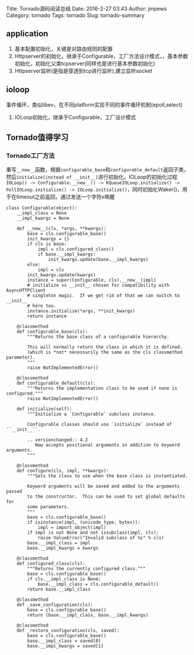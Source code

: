 Title: Tornado源码阅读总结
Date: 2016-2-27 03:43
Author: jmpews
Category: tornado
Tags: tornado
Slug: tornado-summary

## application
1. 基本配置初始化，关键是对路由规则的配置
2. Httpserver的初始化，继承于Configurable，工厂方法设计模式，，基本参数初始化，初始化父类tcpserver(同样也是进行基本参数初始化)
3. Httpserver监听(是指是穿透到tcp进行监听),建立监听socket

## ioloop
事件循环，类似libev，在不同platform实现不同的事件循环机制(epoll,select)

1. IOLoop初始化，继承于Configurable，工厂设计模式

## Tornado值得学习
### Tornado工厂方法
重写`__new__`函数，根据`configurable_base`和`configurable_default`返回子类，然后`initialize(instead of __init__)`进行初始化。IOLoop的初始化过程 `IOLoop() -> Configurable.__new__() -> KQueueIOLoop.initialize() -> PollIOLoop.initialize() -> IOLoop.initialize()`，同时初始化Waker()，用于在timeout之前返回，通过发送一个字符x唤醒

```
class Configurable(object):
    __impl_class = None
    __impl_kwargs = None

    def __new__(cls, *args, **kwargs):
        base = cls.configurable_base()
        init_kwargs = {}
        if cls is base:
            impl = cls.configured_class()
            if base.__impl_kwargs:
                init_kwargs.update(base.__impl_kwargs)
        else:
            impl = cls
        init_kwargs.update(kwargs)
        instance = super(Configurable, cls).__new__(impl)
        # initialize vs __init__ chosen for compatibility with AsyncHTTPClient
        # singleton magic.  If we get rid of that we can switch to __init__
        # here too.
        instance.initialize(*args, **init_kwargs)
        return instance

    @classmethod
    def configurable_base(cls):
        """Returns the base class of a configurable hierarchy.

        This will normally return the class in which it is defined.
        (which is *not* necessarily the same as the cls classmethod parameter).
        """
        raise NotImplementedError()

    @classmethod
    def configurable_default(cls):
        """Returns the implementation class to be used if none is configured."""
        raise NotImplementedError()

    def initialize(self):
        """Initialize a `Configurable` subclass instance.

        Configurable classes should use `initialize` instead of ``__init__``.

        .. versionchanged:: 4.2
           Now accepts positional arguments in addition to keyword arguments.
        """

    @classmethod
    def configure(cls, impl, **kwargs):
        """Sets the class to use when the base class is instantiated.

        Keyword arguments will be saved and added to the arguments passed
        to the constructor.  This can be used to set global defaults for
        some parameters.
        """
        base = cls.configurable_base()
        if isinstance(impl, (unicode_type, bytes)):
            impl = import_object(impl)
        if impl is not None and not issubclass(impl, cls):
            raise ValueError("Invalid subclass of %s" % cls)
        base.__impl_class = impl
        base.__impl_kwargs = kwargs

    @classmethod
    def configured_class(cls):
        """Returns the currently configured class."""
        base = cls.configurable_base()
        if cls.__impl_class is None:
            base.__impl_class = cls.configurable_default()
        return base.__impl_class

    @classmethod
    def _save_configuration(cls):
        base = cls.configurable_base()
        return (base.__impl_class, base.__impl_kwargs)

    @classmethod
    def _restore_configuration(cls, saved):
        base = cls.configurable_base()
        base.__impl_class = saved[0]
        base.__impl_kwargs = saved[1]
```
